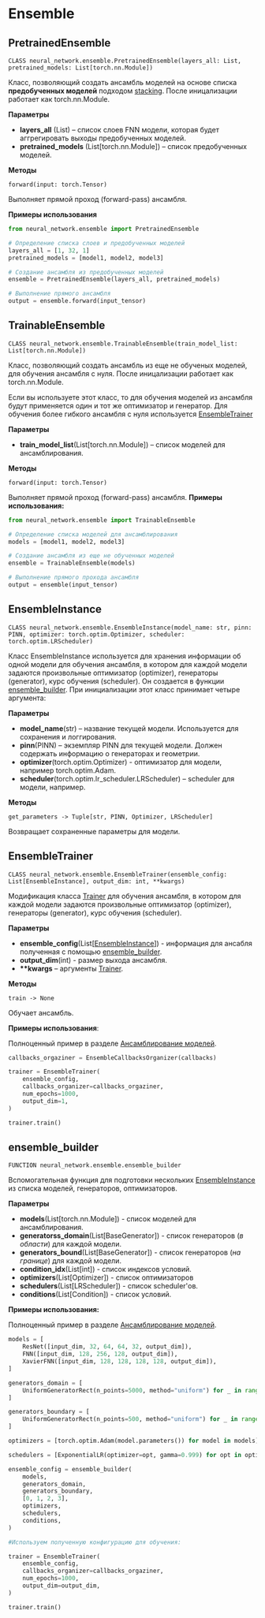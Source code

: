 # Ensemble 
## PretrainedEnsemble

    CLASS neural_network.ensemble.PretrainedEnsemble(layers_all: List, pretrained_models: List[torch.nn.Module])

Класс, позволяющий создать ансамбль моделей на основе списка **предобученных моделей** подходом [stacking](https://machinelearningmastery.com/stacking-ensemble-machine-learning-with-python/). После иницализации работает как torch.nn.Module.

**Параметры**

- **layers_all** (List) – список слоев FNN модели, которая будет аггрегировать выходы предобученных моделей.
- **pretrained_models** (List[torch.nn.Module]) – список предобученных моделей.

**Методы**

    forward(input: torch.Tensor)

Выполняет прямой проход (forward-pass) ансамбля.

**Примеры использования**

```python
from neural_network.ensemble import PretrainedEnsemble

# Определение списка слоев и предобученных моделей
layers_all = [1, 32, 1]
pretrained_models = [model1, model2, model3]

# Создание ансамбля из предобученных моделей
ensemble = PretrainedEnsemble(layers_all, pretrained_models)

# Выполнение прямого ансамбля
output = ensemble.forward(input_tensor)

```

## TrainableEnsemble

    CLASS neural_network.ensemble.TrainableEnsemble(train_model_list: List[torch.nn.Module])

Класс, позволяющий создать ансамбль из еще не обученых моделей, для обучения ансамбля с нуля. После иницализации работает как torch.nn.Module.

Если вы используете этот класс, то для обучения моделей из ансамбля будут применяется один и тот же оптимизатор и генератор. Для обучения более гибкого ансамбля с нуля используется [EnsembleTrainer](#ensembletrainer)

**Параметры**

- **train_model_list**(List[torch.nn.Module]) – список моделей для ансамблирования.

**Методы**

    forward(input: torch.Tensor)

Выполняет прямой проход (forward-pass) ансамбля.
**Примеры использования:**

```python
from neural_network.ensemble import TrainableEnsemble

# Определение списка моделей для ансамблирования
models = [model1, model2, model3]

# Создание ансамбля из еще не обученных моделей
ensemble = TrainableEnsemble(models)

# Выполнение прямого прохода ансамбля
output = ensemble(input_tensor)

```

## EnsembleInstance

    CLASS neural_network.ensemble.EnsembleInstance(model_name: str, pinn: PINN, optimizer: torch.optim.Optimizer, scheduler: torch.optim.LRScheduler)

Класс EnsembleInstance используется для хранения информации об одной модели для обучения ансамбля, в котором для каждой модели задаются произвольные оптимизатор (optimizer), генераторы (generator), курс обучения (scheduler). Он создается в функции [ensemble_builder](#ensemble_builder). При инициализации этот класс принимает четыре аргумента:

**Параметры**

- **model_name**(str) – название текущей модели. Используется для сохранения и логгирования.
- **pinn**(PINN) – экземпляр PINN для текущей модели. Должен содержать информацию о генераторах и геометрии.
- **optimizer**(torch.optim.Optimizer) - оптимизатор для модели, например torch.optim.Adam.
- **scheduler**(torch.optim.lr_scheduler.LRScheduler) – scheduler для модели, например.

**Методы**

    get_parameters -> Tuple[str, PINN, Optimizer, LRScheduler]

Возвращает сохраненные параметры для модели.

## EnsembleTrainer

    CLASS neural_network.ensemble.EnsembleTrainer(ensemble_config: List[EnsembleInstance], output_dim: int, **kwargs)

Модификация класса [Trainer](trainer.md) для обучения ансамбля, в котором для каждой модели задаются произвольные оптимизатор (optimizer), генераторы (generator), курс обучения (scheduler).

**Параметры**

- **ensemble_config**(List[[EnsembleInstance](#ensembleinstance)]) - информация для ансабля полученная с помощью [ensemble_builder](#ensemble_builder).
- **output_dim**(int) - размер выхода ансамбля.
- **\*\*kwargs** – аргументы [Trainer](trainer.md).

**Методы**

    train -> None

Обучает ансамбль.

**Примеры использования**:

Полноценный пример в разделе [Ансамблирование моделей](/docs/guide/ensemble.ipynb).

```python
callbacks_orgaziner = EnsembleCallbacksOrganizer(callbacks)

trainer = EnsembleTrainer(
    ensemble_config,
    callbacks_organizer=callbacks_orgaziner,
    num_epochs=1000,
    output_dim=1,
)

trainer.train()
```

## ensemble_builder

    FUNCTION neural_network.ensemble.ensemble_builder

Вспомогательная функция для подготовки нескольких [EnsembleInstance](#ensembleinstance) из списка моделей, генераторов, оптимизаторов.

**Параметры**

- **models**(List[torch.nn.Module]) - список моделей для ансамблирования.
- **generatorss_domain**(List[BaseGenerator]) - список генераторов (_в области_) для каждой модели.
- **generators_bound**(List[BaseGenerator]) - список генераторов (_на границе_) для каждой модели.
- **condition_idx**(List[int]) - список индексов условий.
- **optimizers**(List[Optimizer]) - список оптимизаторов
- **schedulers**(List[LRScheduler]) - список scheduler'ов.
- **conditions**(List[Condition]) - список условий.

**Примеры использования:**

Полноценный пример в разделе [Ансамблирование моделей](/docs/guide/ensemble.ipynb).

```python
models = [
    ResNet([input_dim, 32, 64, 64, 32, output_dim]),
    FNN([input_dim, 128, 256, 128, output_dim]),
    XavierFNN([input_dim, 128, 128, 128, 128, output_dim]),
]

generators_domain = [
    UniformGeneratorRect(n_points=5000, method="uniform") for _ in range(3)
]

generators_boundary = [
    UniformGeneratorRect(n_points=500, method="uniform") for _ in range(3)
]

optimizers = [torch.optim.Adam(model.parameters()) for model in models]

schedulers = [ExponentialLR(optimizer=opt, gamma=0.999) for opt in optimizers]

ensemble_config = ensemble_builder(
    models,
    generators_domain,
    generators_boundary,
    [0, 1, 2, 3],
    optimizers,
    schedulers,
    conditions,
)

#Используем полученную конфигурацию для обучения:

trainer = EnsembleTrainer(
    ensemble_config,
    callbacks_organizer=callbacks_orgaziner,
    num_epochs=1000,
    output_dim=output_dim,
)

trainer.train()
```
